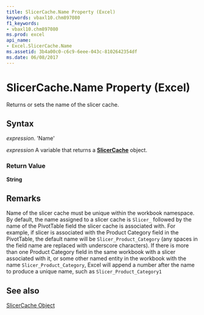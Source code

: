 ```yaml
---
title: SlicerCache.Name Property (Excel)
keywords: vbaxl10.chm897080
f1_keywords:
- vbaxl10.chm897080
ms.prod: excel
api_name:
- Excel.SlicerCache.Name
ms.assetid: 3b4a00c0-c6c9-6eee-043c-8102642354df
ms.date: 06/08/2017
---
```



# SlicerCache.Name Property (Excel)

Returns or sets the name of the slicer cache.


## Syntax

 _expression_. 'Name'

 _expression_ A variable that returns a **[SlicerCache](Excel.SlicerCache.md)** object.


### Return Value

 **String**


## Remarks

Name of the slicer cache must be unique within the workbook namespace. By default, the name assigned to a slicer cache is  `Slicer_` followed by the name of the PivotTable field the slicer cache is associated with. For example, if slicer is associated with the Product Category field in the PivotTable, the default name will be `Slicer_Product_Category` (any spaces in the field name are replaced with underscore characters). If there is more than one Product Category field in the same workbook with a slicer associated with it, or some other named entity in the workbook with the name `Slicer_Product_Category`, Excel will append a number after the name to produce a unique name, such as  `Slicer_Product_Category1`


## See also


[SlicerCache Object](Excel.SlicerCache.md)

